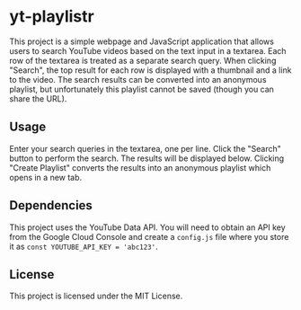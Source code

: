 # yt-playlistr

This project is a simple webpage and JavaScript application that allows users to search YouTube videos based on the text input in a textarea. Each row of the textarea is treated as a separate search query. When clicking "Search", the top result for each row is displayed with a thumbnail and a link to the video. The search results can be converted into an anonymous playlist, but unfortunately this playlist cannot be saved (though you can share the URL).

## Usage

Enter your search queries in the textarea, one per line. Click the "Search" button to perform the search. The results will be displayed below. Clicking "Create Playlist" converts the results into an anonymous playlist which opens in a new tab.

## Dependencies

This project uses the YouTube Data API. You will need to obtain an API key from the Google Cloud Console and create a `config.js` file where you store it as `const YOUTUBE_API_KEY = 'abc123'`.

## License

This project is licensed under the MIT License.